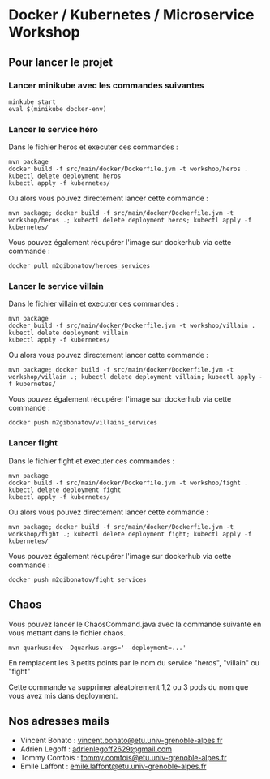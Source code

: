 # Docker / Kubernetes / Microservice Workshop

## Pour lancer le projet

### Lancer minikube avec les commandes suivantes
```
minkube start
eval $(minikube docker-env)
```
### Lancer le service héro

Dans le fichier heros et executer ces commandes :
```
mvn package 
docker build -f src/main/docker/Dockerfile.jvm -t workshop/heros .
kubectl delete deployment heros
kubectl apply -f kubernetes/
```

Ou alors vous pouvez directement lancer cette commande :
```
mvn package; docker build -f src/main/docker/Dockerfile.jvm -t workshop/heros .; kubectl delete deployment heros; kubectl apply -f kubernetes/
```

Vous pouvez également récupérer l'image sur dockerhub via cette commande :
```
docker pull m2gibonatov/heroes_services
```

### Lancer le service villain

Dans le fichier villain et executer ces commandes :
```
mvn package 
docker build -f src/main/docker/Dockerfile.jvm -t workshop/villain .
kubectl delete deployment villain
kubectl apply -f kubernetes/
```

Ou alors vous pouvez directement lancer cette commande :
```
mvn package; docker build -f src/main/docker/Dockerfile.jvm -t workshop/villain .; kubectl delete deployment villain; kubectl apply -f kubernetes/
```

Vous pouvez également récupérer l'image sur dockerhub via cette commande :
```
docker push m2gibonatov/villains_services
```

### Lancer fight

Dans le fichier fight et executer ces commandes :
```
mvn package 
docker build -f src/main/docker/Dockerfile.jvm -t workshop/fight .
kubectl delete deployment fight
kubectl apply -f kubernetes/
```

Ou alors vous pouvez directement lancer cette commande :
```
mvn package; docker build -f src/main/docker/Dockerfile.jvm -t workshop/fight .; kubectl delete deployment fight; kubectl apply -f kubernetes/
```

Vous pouvez également récupérer l'image sur dockerhub via cette commande :
```
docker push m2gibonatov/fight_services
```

## Chaos

Vous pouvez lancer le ChaosCommand.java avec la commande suivante en vous mettant dans le fichier chaos.
```
mvn quarkus:dev -Dquarkus.args='--deployment=...'
```

En remplacent les 3 petits points par le nom du service "heros", "villain" ou "fight"

Cette commande va supprimer aléatoirement 1,2 ou 3 pods du nom que vous avez mis dans deployment.

## Nos adresses mails

* Vincent Bonato : vincent.bonato@etu.univ-grenoble-alpes.fr
* Adrien Legoff : adrienlegoff2629@gmail.com
* Tommy Comtois : tommy.comtois@etu.univ-grenoble-alpes.fr
* Emile Laffont : emile.laffont@etu.univ-grenoble-alpes.fr
